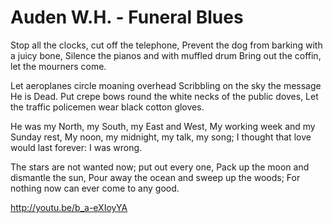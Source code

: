 # Auden W.H. - Funeral Blues

Stop all the clocks, cut off the telephone,
Prevent the dog from barking with a juicy bone,
Silence the pianos and with muffled drum
Bring out the coffin, let the mourners come.

Let aeroplanes circle moaning overhead
Scribbling on the sky the message He is Dead.
Put crepe bows round the white necks of the public doves,
Let the traffic policemen wear black cotton gloves.

He was my North, my South, my East and West,
My working week and my Sunday rest,
My noon, my midnight, my talk, my song;
I thought that love would last forever: I was wrong.

The stars are not wanted now; put out every one,
Pack up the moon and dismantle the sun,
Pour away the ocean and sweep up the woods;
For nothing now can ever come to any good.

http://youtu.be/b_a-eXIoyYA
